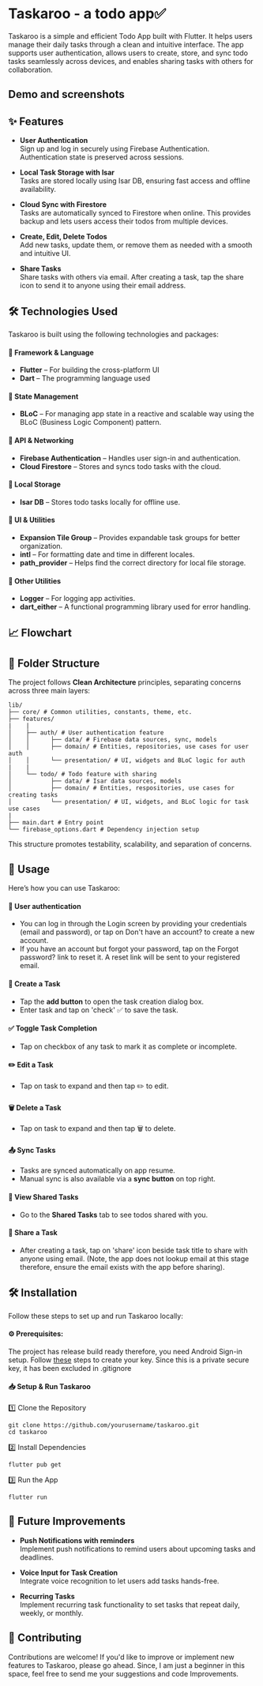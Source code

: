 # Taskaroo - a todo app✅

Taskaroo is a simple and efficient Todo App built with Flutter. It helps users manage their daily tasks through a clean and intuitive interface. The app supports user authentication, allows users to create, store, and sync todo tasks seamlessly across devices, and enables sharing tasks with others for collaboration.

## Demo and screenshots

## ✨ Features

- **User Authentication**  
  Sign up and log in securely using Firebase Authentication. Authentication state is preserved across sessions.

- **Local Task Storage with Isar**  
  Tasks are stored locally using Isar DB, ensuring fast access and offline availability.

- **Cloud Sync with Firestore**  
  Tasks are automatically synced to Firestore when online. This provides backup and lets users access their todos from multiple devices.

- **Create, Edit, Delete Todos**  
  Add new tasks, update them, or remove them as needed with a smooth and intuitive UI.

- **Share Tasks**  
  Share tasks with others via email. After creating a task, tap the share icon to send it to anyone using their email address.


## 🛠 Technologies Used  

Taskaroo is built using the following technologies and packages:

#### **📌 Framework & Language**  
- **Flutter** – For building the cross-platform UI  
- **Dart** – The programming language used  

#### **📌 State Management**  
- **BLoC** – For managing app state in a reactive and scalable way using the BLoC (Business Logic Component) pattern.  

#### **📌 API & Networking**  
- **Firebase Authentication** – Handles user sign-in and authentication.  
- **Cloud Firestore** – Stores and syncs todo tasks with the cloud.  

#### **📌 Local Storage**  
- **Isar DB** – Stores todo tasks locally for offline use.  

#### **📌 UI & Utilities**  
- **Expansion Tile Group** – Provides expandable task groups for better organization.  
- **intl** – For formatting date and time in different locales.  
- **path_provider** – Helps find the correct directory for local file storage.  

#### **📌 Other Utilities**  
- **Logger** – For logging app activities.  
- **dart_either** – A functional programming library used for error handling.  

## 📈 Flowchart

## 📁 Folder Structure

The project follows **Clean Architecture** principles, separating concerns across three main layers:
```
lib/
├── core/ # Common utilities, constants, theme, etc.
├── features/
|    |
│    ├── auth/ # User authentication feature
│    │      ├── data/ # Firebase data sources, sync, models
│    │      ├── domain/ # Entities, repositories, use cases for user auth
│    │      └── presentation/ # UI, widgets and BLoC logic for auth
|    |  
│    └── todo/ # Todo feature with sharing
│           ├── data/ # Isar data sources, models
│           ├── domain/ # Entities, respositories, use cases for creating tasks
│           └── presentation/ # UI, widgets, and BLoC logic for task use cases
|
├── main.dart # Entry point
└── firebase_options.dart # Dependency injection setup
```

This structure promotes testability, scalability, and separation of concerns.

## 📌 Usage

Here’s how you can use Taskaroo:

#### 👤 User authentication
- You can log in through the Login screen by providing your credentials (email and password), or tap on Don't have an account? to create a new account.
- If you have an account but forgot your password, tap on the Forgot password? link to reset it. A reset link will be sent to your registered email.

#### 📝 Create a Task
- Tap the **add button** to open the task creation dialog box.
- Enter task and tap on 'check' ✅ to save the task.

#### ✅ Toggle Task Completion
- Tap on checkbox of any task to mark it as complete or incomplete.

#### ✏️ Edit a Task
- Tap on task to expand and then tap ✏️ to edit.

#### 🗑️ Delete a Task
- Tap on task to expand and then tap 🗑️ to delete.

#### 📤 Sync Tasks
- Tasks are synced automatically on app resume.
- Manual sync is also available via a **sync button** on top right.

#### 👥 View Shared Tasks
- Go to the **Shared Tasks** tab to see todos shared with you.

#### 🔗 Share a Task
- After creating a task, tap on 'share' icon beside task title to share with anyone using email. (Note, the app does not lookup email at this stage therefore, ensure the email exists with the app before sharing).


## 🛠 Installation
Follow these steps to set up and run Taskaroo locally:

#### ⚙️ Prerequisites:  
The project has release build ready therefore, you need Android Sign-in setup. Follow [these](https://docs.flutter.dev/deployment/android#create-an-upload-keystore) steps to create your key. Since this is a private secure key, it has been excluded in .gitignore

#### 📥 Setup & Run Taskaroo

1️⃣ Clone the Repository
```
git clone https://github.com/yourusername/taskaroo.git
cd taskaroo
```
2️⃣ Install Dependencies
```
flutter pub get
```
3️⃣ Run the App
```
flutter run
```

## 🚀 Future Improvements

- **Push Notifications with reminders**  
  Implement push notifications to remind users about upcoming tasks and deadlines.

- **Voice Input for Task Creation**  
  Integrate voice recognition to let users add tasks hands-free.

- **Recurring Tasks**  
  Implement recurring task functionality to set tasks that repeat daily, weekly, or monthly.

## 🤝 Contributing
Contributions are welcome! If you'd like to improve or implement new features to Taskaroo, please go ahead. Since, I am just a beginner in this space, feel free to send me your suggestions and code Improvements.

